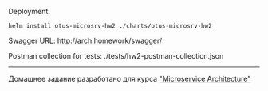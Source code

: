 Deployment:
```
helm install otus-microsrv-hw2 ./charts/otus-microsrv-hw2
```

Swagger URL: http://arch.homework/swagger/

Postman collection for tests: ./tests/hw2-postman-collection.json

---

Домашнее задание разработано для курса ["Microservice Architecture"](https://otus.ru/lessons/microservice-architecture)

